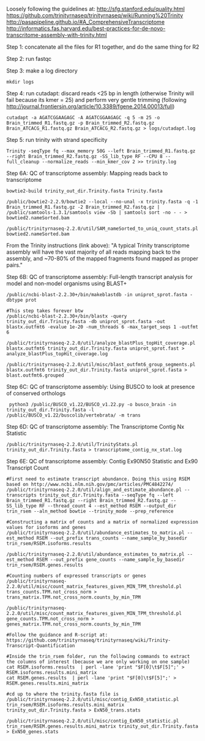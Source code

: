 Loosely following the guidelines at:
http://sfg.stanford.edu/quality.html
https://github.com/trinityrnaseq/trinityrnaseq/wiki/Running%20Trinity
http://pasapipeline.github.io/#A_ComprehensiveTranscriptome
http://informatics.fas.harvard.edu/best-practices-for-de-novo-transcritome-assembly-with-trinity.html


Step 1: concatenate all the files for R1 together, and do the same thing for R2

Step 2: run fastqc

Step 3: make a log directory
```
mkdir logs
```

Step 4: run cutadapt: discard reads <25 bp in length (otherwise Trinity will fail because its kmer = 25) and perform very gentle trimming (following http://journal.frontiersin.org/article/10.3389/fgene.2014.00013/full)
```
cutadapt -a AGATCGGAAGAGC -A AGATCGGAAGAGC -q 5 -m 25 -o Brain_trimmed_R1.fastq.gz -p Brain_trimmed_R2.fastq.gz Brain_ATCACG_R1.fastq.gz Brain_ATCACG_R2.fastq.gz > logs/cutadapt.log
```

Step 5: run trinity with strand specificity 
```
Trinity -seqType fq --max_memory 50G --left Brain_trimmed_R1.fastq.gz --right Brain_trimmed_R2.fastq.gz -SS_lib_type RF --CPU 8 --full_cleanup --normalize_reads --min_kmer_cov 2 >> trinity.log
```

Step 6A: QC of transcriptome assembly: Mapping reads back to transcriptome
```
bowtie2-build trinity_out_dir.Trinity.fasta Trinity.fasta

/public/bowtie2-2.2.9/bowtie2 --local --no-unal -x trinity.fasta -q -1 Brain_trimmed_R1.fastq.gz -2 Brain_trimmed_R2.fastq.gz | /public/samtools-1.3.1/samtools view -Sb | samtools sort -no - - > bowtied2.nameSorted.bam

/public/trinityrnaseq-2.2.0/util/SAM_nameSorted_to_uniq_count_stats.pl bowtied2.nameSorted.bam 
```
From the Trinity instructions (link above): "A typical Trinity transcriptome assembly will have the vast majority of all reads mapping back to the assembly, and ~70-80% of the mapped fragments found mapped as proper pairs."

Step 6B: QC of transcriptome assembly: Full-length transcript analysis for model and non-model organisms using BLAST+
```
/public/ncbi-blast-2.2.30+/bin/makeblastdb -in uniprot_sprot.fasta -dbtype prot

#This step takes forever btw
/public/ncbi-blast-2.2.30+/bin/blastx -query trinity_out_dir.Trinity.fasta -db uniprot_sprot.fasta -out blastx.outfmt6 -evalue 1e-20 -num_threads 6 -max_target_seqs 1 -outfmt 6

/public/trinityrnaseq-2.2.0/util/analyze_blastPlus_topHit_coverage.pl blastx.outfmt6 trinity_out_dir.Trinity.fasta uniprot_sprot.fast > analyze_blastPlus_topHit_coverage.log

/public/trinityrnaseq-2.2.0/util/misc/blast_outfmt6_group_segments.pl blastx.outfmt6 trinity_out_dir.Trinity.fasta uniprot_sprot.fasta > blast.outfmt6.grouped
```

Step 6C: QC of transcriptome assembly: Using BUSCO to look at presence of conserved orthologs
```
 python3 /public/BUSCO_v1.22/BUSCO_v1.22.py -o busco_brain -in trinity_out_dir.Trinity.fasta -l /public/BUSCO_v1.22/buscolib/vertebrata/ -m trans
```

Step 6D: QC of transcriptome assembly: The Transcriptome Contig Nx Statistic
```
/public/trinityrnaseq-2.2.0/util/TrinityStats.pl trinity_out_dir.Trinity.fasta > transcriptome_contig_nx_stat.log
```

Step 6E: QC of transcriptome assembly: Contig Ex90N50 Statistic and Ex90 Transcript Count
```
#First need to estimate transcript abundance. Doing this using RSEM based on http://www.ncbi.nlm.nih.gov/pmc/articles/PMC4842274/
/public/trinityrnaseq-2.2.0/util/align_and_estimate_abundance.pl --transcripts trinity_out_dir.Trinity.fasta --seqType fq --left Brain_trimmed_R1.fastq.gz --right Brain_trimmed_R2.fastq.gz --SS_lib_type RF --thread_count 4 --est_method RSEM --output_dir trin_rsem --aln_method bowtie --trinity_mode --prep_reference

#Constructing a matrix of counts and a matrix of normalized expression values for isoforms and genes
/public/trinityrnaseq-2.2.0/util/abundance_estimates_to_matrix.pl --est_method RSEM --out_prefix trans_counts --name_sample_by_basedir trin_rsem/RSEM.isoforms.results

/public/trinityrnaseq-2.2.0/util/abundance_estimates_to_matrix.pl --est_method RSEM --out_prefix gene_counts --name_sample_by_basedir trin_rsem/RSEM.genes.results

#Counting numbers of expressed transcripts or genes
/public/trinityrnaseq-2.2.0/util/misc/count_matrix_features_given_MIN_TPM_threshold.pl trans_counts.TPM.not_cross_norm > trans_matrix.TPM.not_cross_norm.counts_by_min_TPM

/public/trinityrnaseq-2.2.0/util/misc/count_matrix_features_given_MIN_TPM_threshold.pl gene_counts.TPM.not_cross_norm > genes_matrix.TPM.not_cross_norm.counts_by_min_TPM

#Follow the guidance and R-script at: https://github.com/trinityrnaseq/trinityrnaseq/wiki/Trinity-Transcript-Quantification

#Inside the trin_rsem folder, run the following commands to extract the columns of interest (because we are only working on one sample)
cat RSEM.isoforms.results  | perl -lane 'print "$F[0]\t$F[5]";' >  RSEM.isoforms.results.mini_matrix
cat RSEM.genes.results  | perl -lane 'print "$F[0]\t$F[5]";' >  RSEM.genes.results.mini_matrix

#cd up to where the trinity.fasta file is
/public/trinityrnaseq-2.2.0/util/misc/contig_ExN50_statistic.pl trin_rsem/RSEM.isoforms.results.mini_matrix trinity_out_dir.Trinity.fasta > ExN50_trans.stats

/public/trinityrnaseq-2.2.0/util/misc/contig_ExN50_statistic.pl trin_rsem/RSEM.genes.results.mini_matrix trinity_out_dir.Trinity.fasta > ExN50_genes.stats

```
